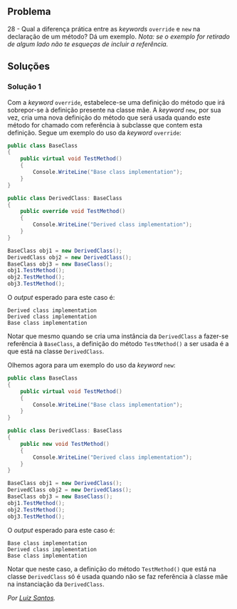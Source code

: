 ## Problema

28 - Qual a diferença prática entre as _keywords_ `override` e `new` na
declaração de um método? Dá um exemplo.
_Nota: se o exemplo for retirado de algum lado não te esqueças de incluir a
referência._

## Soluções

### Solução 1

Com a _keyword_ `override`, estabelece-se uma definição do método que irá
sobrepor-se à definição presente na classe mãe.
A _keyword_ `new`, por sua vez, cria uma nova definição do método que será
usada quando este método for chamado com referência à subclasse que contem
esta definição.
Segue um exemplo do uso da _keyword_ `override`:
```C#
public class BaseClass
{
    public virtual void TestMethod()
    {
        Console.WriteLine("Base class implementation");
    }
}

public class DerivedClass: BaseClass
{
    public override void TestMethod()
    {
        Console.WriteLine("Derived class implementation");
    }
}

BaseClass obj1 = new DerivedClass();
DerivedClass obj2 = new DerivedClass();
BaseClass obj3 = new BaseClass();
obj1.TestMethod();
obj2.TestMethod();
obj3.TestMethod();
```
O _output_ esperado para este caso é:
```
Derived class implementation
Derived class implementation
Base class implementation 
```
Notar que mesmo quando se cria uma instância da `DerivedClass` a fazer-se
referência à `BaseClass`, a definição do método `TestMethod()` a ser usada
é a que está na classe `DerivedClass`.

Olhemos agora para um exemplo do uso da _keyword_ `new`:
```C#
public class BaseClass
{
    public virtual void TestMethod()
    {
        Console.WriteLine("Base class implementation");
    }
}

public class DerivedClass: BaseClass
{
    public new void TestMethod()
    {
        Console.WriteLine("Derived class implementation");
    }
}

BaseClass obj1 = new DerivedClass();
DerivedClass obj2 = new DerivedClass();
BaseClass obj3 = new BaseClass();
obj1.TestMethod();
obj2.TestMethod();
obj3.TestMethod();
```

O _output_ esperado para este caso é:
```
Base class implementation
Derived class implementation
Base class implementation 
```
Notar que neste caso, a definição do método `TestMethod()` que está
na classe `DerivedClass` só é usada quando não se faz referência
à classe mãe na instanciação da `DerivedClass`.

*Por [Luiz Santos](https://github.com/JundMaster).*

